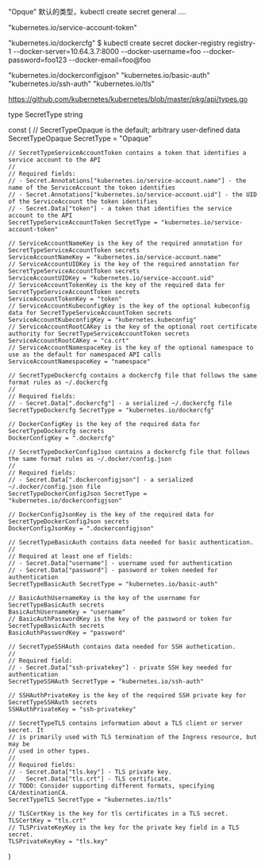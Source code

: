 
"Opque"
    默认的类型，kubectl create secret general ....

"kubernetes.io/service-account-token"

"kubernetes.io/dockercfg"
    $ kubectl create secret docker-registry registry-1 --docker-server=10.64.3.7:8000 --docker-username=foo --docker-password=foo123 --docker-email=foo@foo

"kubernetes.io/dockerconfigjson"
"kubernetes.io/basic-auth"
"kubernetes.io/ssh-auth"
"kubernetes.io/tls"


https://github.com/kubernetes/kubernetes/blob/master/pkg/api/types.go

type SecretType string

const (
	// SecretTypeOpaque is the default; arbitrary user-defined data
	SecretTypeOpaque SecretType = "Opaque"

	// SecretTypeServiceAccountToken contains a token that identifies a service account to the API
	//
	// Required fields:
	// - Secret.Annotations["kubernetes.io/service-account.name"] - the name of the ServiceAccount the token identifies
	// - Secret.Annotations["kubernetes.io/service-account.uid"] - the UID of the ServiceAccount the token identifies
	// - Secret.Data["token"] - a token that identifies the service account to the API
	SecretTypeServiceAccountToken SecretType = "kubernetes.io/service-account-token"

	// ServiceAccountNameKey is the key of the required annotation for SecretTypeServiceAccountToken secrets
	ServiceAccountNameKey = "kubernetes.io/service-account.name"
	// ServiceAccountUIDKey is the key of the required annotation for SecretTypeServiceAccountToken secrets
	ServiceAccountUIDKey = "kubernetes.io/service-account.uid"
	// ServiceAccountTokenKey is the key of the required data for SecretTypeServiceAccountToken secrets
	ServiceAccountTokenKey = "token"
	// ServiceAccountKubeconfigKey is the key of the optional kubeconfig data for SecretTypeServiceAccountToken secrets
	ServiceAccountKubeconfigKey = "kubernetes.kubeconfig"
	// ServiceAccountRootCAKey is the key of the optional root certificate authority for SecretTypeServiceAccountToken secrets
	ServiceAccountRootCAKey = "ca.crt"
	// ServiceAccountNamespaceKey is the key of the optional namespace to use as the default for namespaced API calls
	ServiceAccountNamespaceKey = "namespace"

	// SecretTypeDockercfg contains a dockercfg file that follows the same format rules as ~/.dockercfg
	//
	// Required fields:
	// - Secret.Data[".dockercfg"] - a serialized ~/.dockercfg file
	SecretTypeDockercfg SecretType = "kubernetes.io/dockercfg"

	// DockerConfigKey is the key of the required data for SecretTypeDockercfg secrets
	DockerConfigKey = ".dockercfg"

	// SecretTypeDockerConfigJson contains a dockercfg file that follows the same format rules as ~/.docker/config.json
	//
	// Required fields:
	// - Secret.Data[".dockerconfigjson"] - a serialized ~/.docker/config.json file
	SecretTypeDockerConfigJson SecretType = "kubernetes.io/dockerconfigjson"

	// DockerConfigJsonKey is the key of the required data for SecretTypeDockerConfigJson secrets
	DockerConfigJsonKey = ".dockerconfigjson"

	// SecretTypeBasicAuth contains data needed for basic authentication.
	//
	// Required at least one of fields:
	// - Secret.Data["username"] - username used for authentication
	// - Secret.Data["password"] - password or token needed for authentication
	SecretTypeBasicAuth SecretType = "kubernetes.io/basic-auth"

	// BasicAuthUsernameKey is the key of the username for SecretTypeBasicAuth secrets
	BasicAuthUsernameKey = "username"
	// BasicAuthPasswordKey is the key of the password or token for SecretTypeBasicAuth secrets
	BasicAuthPasswordKey = "password"

	// SecretTypeSSHAuth contains data needed for SSH authetication.
	//
	// Required field:
	// - Secret.Data["ssh-privatekey"] - private SSH key needed for authentication
	SecretTypeSSHAuth SecretType = "kubernetes.io/ssh-auth"

	// SSHAuthPrivateKey is the key of the required SSH private key for SecretTypeSSHAuth secrets
	SSHAuthPrivateKey = "ssh-privatekey"

	// SecretTypeTLS contains information about a TLS client or server secret. It
	// is primarily used with TLS termination of the Ingress resource, but may be
	// used in other types.
	//
	// Required fields:
	// - Secret.Data["tls.key"] - TLS private key.
	//   Secret.Data["tls.crt"] - TLS certificate.
	// TODO: Consider supporting different formats, specifying CA/destinationCA.
	SecretTypeTLS SecretType = "kubernetes.io/tls"

	// TLSCertKey is the key for tls certificates in a TLS secret.
	TLSCertKey = "tls.crt"
	// TLSPrivateKeyKey is the key for the private key field in a TLS secret.
	TLSPrivateKeyKey = "tls.key"
)